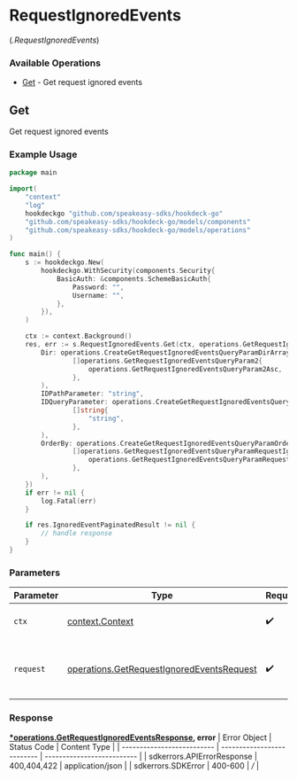 # RequestIgnoredEvents
(*.RequestIgnoredEvents*)

### Available Operations

* [Get](#get) - Get request ignored events

## Get

Get request ignored events

### Example Usage

```go
package main

import(
	"context"
	"log"
	hookdeckgo "github.com/speakeasy-sdks/hookdeck-go"
	"github.com/speakeasy-sdks/hookdeck-go/models/components"
	"github.com/speakeasy-sdks/hookdeck-go/models/operations"
)

func main() {
    s := hookdeckgo.New(
        hookdeckgo.WithSecurity(components.Security{
            BasicAuth: &components.SchemeBasicAuth{
                Password: "",
                Username: "",
            },
        }),
    )

    ctx := context.Background()
    res, err := s.RequestIgnoredEvents.Get(ctx, operations.GetRequestIgnoredEventsRequest{
        Dir: operations.CreateGetRequestIgnoredEventsQueryParamDirArrayOfgetRequestIgnoredEventsQueryParam2(
                []operations.GetRequestIgnoredEventsQueryParam2{
                    operations.GetRequestIgnoredEventsQueryParam2Asc,
                },
        ),
        IDPathParameter: "string",
        IDQueryParameter: operations.CreateGetRequestIgnoredEventsQueryParamIDArrayOfstr(
                []string{
                    "string",
                },
        ),
        OrderBy: operations.CreateGetRequestIgnoredEventsQueryParamOrderByArrayOfgetRequestIgnoredEventsQueryParamRequestIgnoredEvents2(
                []operations.GetRequestIgnoredEventsQueryParamRequestIgnoredEvents2{
                    operations.GetRequestIgnoredEventsQueryParamRequestIgnoredEvents2CreatedAt,
                },
        ),
    })
    if err != nil {
        log.Fatal(err)
    }

    if res.IgnoredEventPaginatedResult != nil {
        // handle response
    }
}
```

### Parameters

| Parameter                                                                                              | Type                                                                                                   | Required                                                                                               | Description                                                                                            |
| ------------------------------------------------------------------------------------------------------ | ------------------------------------------------------------------------------------------------------ | ------------------------------------------------------------------------------------------------------ | ------------------------------------------------------------------------------------------------------ |
| `ctx`                                                                                                  | [context.Context](https://pkg.go.dev/context#Context)                                                  | :heavy_check_mark:                                                                                     | The context to use for the request.                                                                    |
| `request`                                                                                              | [operations.GetRequestIgnoredEventsRequest](../../models/operations/getrequestignoredeventsrequest.md) | :heavy_check_mark:                                                                                     | The request object to use for the request.                                                             |


### Response

**[*operations.GetRequestIgnoredEventsResponse](../../models/operations/getrequestignoredeventsresponse.md), error**
| Error Object               | Status Code                | Content Type               |
| -------------------------- | -------------------------- | -------------------------- |
| sdkerrors.APIErrorResponse | 400,404,422                | application/json           |
| sdkerrors.SDKError         | 400-600                    | */*                        |

